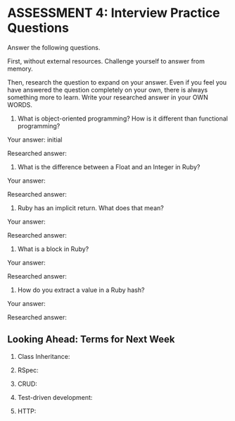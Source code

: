 # ASSESSMENT 4: Interview Practice Questions

Answer the following questions.

First, without external resources. Challenge yourself to answer from memory.

Then, research the question to expand on your answer. Even if you feel you have answered the question completely on your own, there is always something more to learn. Write your researched answer in your OWN WORDS.

1. What is object-oriented programming? How is it different than functional programming?

Your answer:
initial

Researched answer:

1. What is the difference between a Float and an Integer in Ruby?

Your answer:

Researched answer:

1. Ruby has an implicit return. What does that mean?

Your answer:

Researched answer:

1. What is a block in Ruby?

Your answer:

Researched answer:

1. How do you extract a value in a Ruby hash?

Your answer:

Researched answer:

## Looking Ahead: Terms for Next Week

1. Class Inheritance:

2. RSpec:

3. CRUD:

4. Test-driven development:

5. HTTP:
